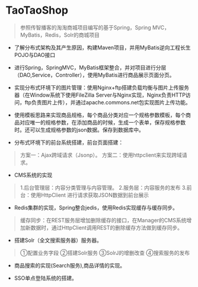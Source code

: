 # TaoTaoShop
> 参照传智播客的淘淘商城项目编写的基于Spring，Spring MVC，MyBatis，Redis，Solr的商城项目

* 了解分布式架构及其产生原因，构建Maven项目，并用MyBatis逆向工程长生POJO与DAO接口


* 进行Spring，SpringMVC，MyBatis框架整合，并对项目进行分层（DAO,Service，Controller），使用MyBatis进行商品展示页面分页。

* 实现分布式环境下的图片管理：使用Nginx+ftp搭建负载均衡与图片上传服务器（在Window系统下使用FileZilla Server与Nginx实现，Nginx负责HTTP访问，ftp负责图片上传），并通过apache.commons.net包实现图片上传功能。

* 使用模板思路来实现商品规格，每个商品分类对应一个规格参数模板，每个商品对应唯一的规格参数，在添加商品的时候，生成一个表单，保存规格参数时。还可以生成规格参数的json数据。保存到数据库中。

* 分布式环境下的前台系统搭建，前台页面搭建：
> 方案一：Ajax跨域请求（Jsonp）。
> 方案二：使用httpclient来实现跨域请求。

* CMS系统的实现
> 1.后台管理层：内容分类管理与内容管理。 2.服务层：内容服务的发布 3.前台：使用HttpClient
> 进行请求获取JSON数据到前台展示

* Redis集群的实现，Spring整合jedis，使用Redis实现缓存与缓存同步。
> 缓存同步：在REST服务层增加删除缓存的接口，在Manager的CMS系统增加新数据时，通过HttpClient调用REST的删除缓存方法做到缓存同步。

* 搭建Solr（全文搜索服务器）服务器。
> ①配置业务字段 ②搭建Solr服务 ③SolrJ的增删改查  ④搜索服务的发布

* 商品搜索的实现(Search服务),商品详情的实现。

* SSO单点登陆系统的搭建。








